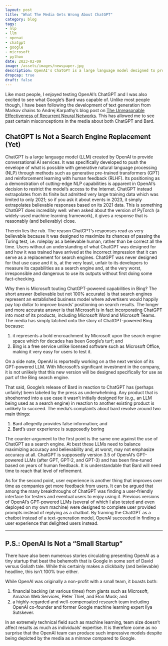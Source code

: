 ```yaml
---
layout: post
title: "What The Media Gets Wrong About ChatGPT"
category: blog
tags: 
- nlp
- llm
- openai
- chatgpt
- google
- microsoft
- python
date: 2023-02-09
image: /assets/images/newspaper.jpg
description: OpenAI's ChatGPT is a large language model designed to provide conversational AI services, but it is not yet a replacement for search engines.
dropcap: true
draft: false
---
```


Like most people, I enjoyed testing OpenAI’s ChatGPT and I was also excited to see what Google’s Bard was capable of. Unlike most people though, I have been following the development of text generation from Markov chains to Andrej Karpathy’s blog post on [The Unreasonable Effectiveness of Recurrent Neural Networks](http://karpathy.github.io/2015/05/21/rnn-effectiveness/). This has allowed me to see past certain misconceptions in the media about both ChatGPT and Bard.

## ChatGPT Is Not a Search Engine Replacement (Yet)

ChatGPT is a large language model (LLM) created by OpenAI to provide conversational AI services. It was specifically developed to push the envelope of what is possible with generative natural language processing (NLP) through methods such as generative pre-trained transformers (GPT) and reinforcement learning with human feedback (RLHF). Its positioning as a demonstration of cutting-edge NLP capabilities is apparent in OpenAI’s decision to restrict the model’s access to the Internet. ChatGPT instead extrapolates from its finite but admitted very large training data which was limited to only 2021; so if you ask it about events in 2023, it simply extrapolates believable responses based on its 2021 data. This is something ChatGPT does incredibly well: when asked about the version of PyTorch (a widely-used machine learning framework), it gives a response that is reasonably (and believably) close.

Therein lies the rub. The reason ChatGPT’s responses read as very believable because it was designed to maximize its chances of passing the Turing test, i.e. roleplay as a believable human, rather than be correct all the time. Users without an understanding of what ChatGPT was designed for and how it was trained have arrived at the incorrect impression that it can serve as a replacement for search engines. ChatGPT was never designed for that use case and it is, at the very least, unfair to its developers to measure its capabilities as a search engine and, at the very worst, irresponsible and dangerous to use its outputs without first doing some fact-checking.

Why then is Microsoft touting ChatGPT-powered capabilities in Bing? The short answer (believable but not 100% accurate) is that search engines represent an established business model where advertisers would happily pay top dollar to improve brands’ positioning on search results. The longer and more accurate answer is that Microsoft is in fact incorporating ChatGPT into most of its products, including Microsoft Word and Microsoft Teams. The media has simply latched onto the story of ChatGPT-powered Bing because:

1. it represents a bold encroachment by Microsoft upon the search engine space which for decades has been Google’s turf; and
2. Bing is a free service unlike licensed software such as Microsoft Office, making it very easy for users to test it.

On a side note, OpenAI is reportedly working on a the next version of its GPT-powered LLM. With Microsoft’s significant investment in the company, it is not unlikely that this new version will be designed specifically for use as part of the Bing search engine.

That said, Google’s release of Bard in reaction to ChatGPT has (perhaps unfairly) been labeled by the press as underwhelming. Any product that is shoehorned into a use case it wasn’t initially designed for (e.g., an LLM being used as a search engine) in reaction to another existing product is unlikely to succeed. The media’s complaints about bard revolve around two main things:

1. Bard allegedly provides false information; and
2. Bard’s user experience is supposedly boring

The counter-argument to the first point is the same one against the use of ChatGPT as a search engine. At best these LLMs need to balance maximizing accuracy and believability and, at worst, may not emphasize accuracy at all. ChatGPT is supposedly version 3.5 of OpenAI’s GPT-powered LLMs (after GPT, GPT-2, and GPT-3) and has been fine-tuned based on years of human feedback. It is understandable that Bard will need time to reach that level of refinement.

As for the second point, user experience is another thing that improves over time as companies get more feedback from users. It can be argued that among the many breakthroughs of ChatGPT was finding a user-friendly interface for testers and eventual users to enjoy using it. Previous versions of OpenAI’s GPT-powered LLMs (several of which I also tested and even deployed on my own machine) were designed to complete user provided prompts instead of replying as a chatbot. By framing the ChatGPT as a chatbot instead of a text-generation model, OpenAI succeeded in finding a user experience that delighted users instead.

------

## P.S.: OpenAI Is Not a “Small Startup”

There have also been numerous stories circulating presenting OpenAI as a tiny startup that beat the behemoth that is Google in some sort of David versus Goliath tale. While this certainly makes a clickbaity (and believable) headline, this isn’t 100% true either.

While OpenAI was originally a non-profit with a small team, it boasts both:

1. financial backing (at various times) from giants such as Microsoft, Amazon Web Services, Peter Thiel, and Elon Musk; and
2. a highly-regarded and well-compensated research team including OpenAI co-founder and former Google machine learning expert Ilya Sutskever.

In an extremely technical field such as machine learning, team size doesn’t affect results as much as individuals’ expertise. It is therefore come as no surprise that the OpenAI team can produce such impressive models despite being depicted by the media as a minnow compared to Google.